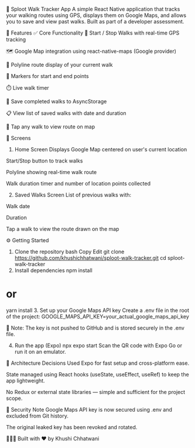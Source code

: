 🥾 Sploot Walk Tracker App
A simple React Native application that tracks your walking routes using GPS, displays them on Google Maps, and allows you to save and view past walks. Built as part of a developer assessment.

🚀 Features
✅ Core Functionality
📍 Start / Stop Walks with real-time GPS tracking

🗺️ Google Map integration using react-native-maps (Google provider)

🔵 Polyline route display of your current walk

📌 Markers for start and end points

⏱️ Live walk timer

💾 Save completed walks to AsyncStorage

📋 View list of saved walks with date and duration

👀 Tap any walk to view route on map

📱 Screens
1. Home Screen
Displays Google Map centered on user's current location

Start/Stop button to track walks

Polyline showing real-time walk route

Walk duration timer and number of location points collected

2. Saved Walks Screen
List of previous walks with:

Walk date

Duration

Tap a walk to view the route drawn on the map

⚙️ Getting Started
1. Clone the repository
bash
Copy
Edit
git clone https://github.com/khushichhatwani/sploot-walk-tracker.git
cd sploot-walk-tracker
2. Install dependencies
npm install
# or
yarn install
3. Set up your Google Maps API key
Create a .env file in the root of the project:
GOOGLE_MAPS_API_KEY=your_actual_google_maps_api_key

🔐 Note: The key is not pushed to GitHub and is stored securely in the .env file.

4. Run the app (Expo)
npx expo start
Scan the QR code with Expo Go or run it on an emulator.

🧠 Architecture Decisions
Used Expo for fast setup and cross-platform ease.

State managed using React hooks (useState, useEffect, useRef) to keep the app lightweight.

No Redux or external state libraries — simple and sufficient for the project scope.

🔐 Security Note
Google Maps API key is now secured using .env and excluded from Git history.

The original leaked key has been revoked and rotated.

🙋🏻‍♀️ Built with ❤️ by Khushi Chhatwani
